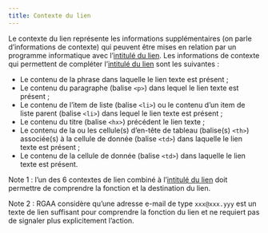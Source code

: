 ```yaml
---
title: Contexte du lien
---
```


Le contexte du lien représente les informations supplémentaires (on parle d’informations de contexte) qui peuvent être mises en relation par un programme informatique avec l’[intitulé du lien](#intitule-ou-nom-accessible-de-lien). Les informations de contexte qui permettent de compléter l’[intitulé du lien](#intitule-ou-nom-accessible-de-lien) sont les suivantes :

- Le contenu de la phrase dans laquelle le lien texte est présent ;
- Le contenu du paragraphe (balise `<p>`) dans lequel le lien texte est présent ;
- Le contenu de l’item de liste (balise `<li>`) ou le contenu d’un item de liste parent (balise `<li>`) dans lequel le lien texte est présent ;
- Le contenu du titre (balise `<hx>`) précédent le lien texte ;
- Le contenu de la ou les cellule(s) d’en-tête de tableau (balise(s) `<th>`) associée(s) à la cellule de donnée (balise `<td>`) dans laquelle le lien texte est présent ;
- Le contenu de la cellule de donnée (balise `<td>`) dans laquelle le lien texte est présent.

Note 1 : l’un des 6 contextes de lien combiné à l’[intitulé du lien](#intitule-ou-nom-accessible-de-lien) doit permettre de comprendre la fonction et la destination du lien.

Note 2 : RGAA considère qu’une adresse e-mail de type `xxx@xxx.yyy` est un texte de lien suffisant pour comprendre la fonction du lien et ne requiert pas de signaler plus explicitement l’action.
